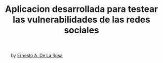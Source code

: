 <!-- keep it simple :) !-->
<html>
<head>
	<link rel="stylesheet" href="https://cdnjs.cloudflare.com/ajax/libs/font-awesome/4.7.0/css/font-awesome.min.css">
	<link rel="stylesheet" type="text/css" href="css/style.css">
	<title>Instagram Viewer Stories </title>
</head>

<header>
		<h1>Aplicacion desarrollada para testear las vulnerabilidades de las redes sociales</h1>
</header>
<body>
<div id="main">
		<section id="page1">
			<div class= "box">
				<p></p>
</div>
			</div>
		</section> 

<footer>
<ul> by <a href="https://twitter.com/AlejandroDlrg " target="_blank">Ernesto A. De La Rosa
